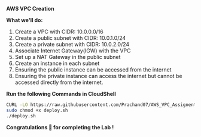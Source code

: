 **AWS VPC Creation**

**What we'll do:**
1) Create a VPC with CIDR: 10.0.0.0/16
2) Create a public subnet with CIDR: 10.0.1.0/24
3) Create a private subnet with CIDR: 10.0.2.0/24
4) Associate Internet Gateway(IGW) with the VPC
5) Set up a NAT Gateway in the public subnet
6) Create an instance in each subnet
7) Ensuring the public instance can be accessed from the internet
8) Ensuring the private instance can access the internet but cannot be accessed directly from the internet.

**Run the following Commands in CloudShell**

```bash
CURL -LO https://raw.githubusercontent.com/Prachand07/AWS_VPC_Assignent/main/deploy.sh
sudo chmod +x deploy.sh
./deploy.sh
```
**Congratulations 🎉 for completing the Lab !**

